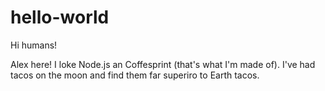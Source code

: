 # hello-world

Hi humans!

Alex here! I loke Node.js an Coffesprint (that's what I'm made of).
I've had tacos on the moon and find them far superiro to Earth tacos.
